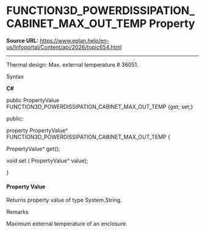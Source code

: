 # FUNCTION3D_POWERDISSIPATION_CABINET_MAX_OUT_TEMP Property

**Source URL:** https://www.eplan.help/en-us/Infoportal/Content/api/2026/topic654.html

---

Thermal design: Max. external temperature # 36051.

Syntax

**C#**



public PropertyValue FUNCTION3D_POWERDISSIPATION_CABINET_MAX_OUT_TEMP {get; set;}

public:

property PropertyValue^ FUNCTION3D_POWERDISSIPATION_CABINET_MAX_OUT_TEMP {

   PropertyValue^ get();

   void set (    PropertyValue^ value);

}


#### Property Value

Returns property value of type System.String.

Remarks

Maximum external temperature of an enclosure.

